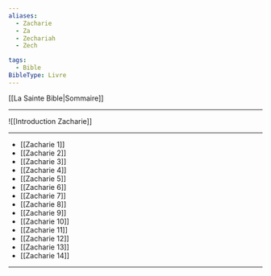 ```yaml
---
aliases:
  - Zacharie
  - Za
  - Zechariah
  - Zech

tags:
  - Bible
BibleType: Livre
---
```

[[La Sainte Bible|Sommaire]]

---

![[Introduction Zacharie]]

---
- [[Zacharie 1]] 
- [[Zacharie 2]] 
- [[Zacharie 3]] 
- [[Zacharie 4]] 
- [[Zacharie 5]] 
- [[Zacharie 6]] 
- [[Zacharie 7]] 
- [[Zacharie 8]] 
- [[Zacharie 9]] 
- [[Zacharie 10]] 
- [[Zacharie 11]] 
- [[Zacharie 12]] 
- [[Zacharie 13]] 
- [[Zacharie 14]] 


---
